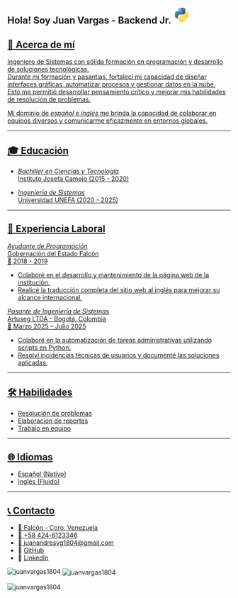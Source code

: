 ## Hola! Soy Juan Vargas - Backend Jr. <a href="https://www.python.org" target="_blank" rel="noreferrer"> <img src="https://raw.githubusercontent.com/devicons/devicon/master/icons/python/python-original.svg" alt="python" width="40" height="40"/>

## 📌 Acerca de mí
Ingeniero de Sistemas con sólida formación en programación y desarrollo de soluciones tecnológicas.  
Durante mi formación y pasantías, fortalecí mi capacidad de diseñar interfaces gráficas, automatizar procesos y gestionar datos en la nube.  
Esto me permitió desarrollar pensamiento crítico y mejorar mis habilidades de resolución de problemas.  

Mi dominio de *español* e *inglés* me brinda la capacidad de colaborar en equipos diversos y comunicarme eficazmente en entornos globales.  

---

## 🎓 Educación
- *Bachiller en Ciencias y Tecnología*  
  Instituto Josefa Camejo (2015 - 2020)  

- *Ingeniería de Sistemas*  
  Universidad UNEFA (2020 - 2025)  

---

## 💼 Experiencia Laboral
*Ayudante de Programación*  
Gobernación del Estado Falcón  
📅 2018 - 2019  
- Colaboré en el desarrollo y mantenimiento de la página web de la institución.  
- Realicé la traducción completa del sitio web al inglés para mejorar su alcance internacional.  

*Pasante de Ingeniería de Sistemas*  
Artuseg LTDA - Bogotá, Colombia  
📅 Marzo 2025 – Julio 2025  
- Colaboré en la automatización de tareas administrativas utilizando scripts en Python.  
- Resolví incidencias técnicas de usuarios y documenté las soluciones aplicadas.  

---

## 🛠 Habilidades
- Resolución de problemas  
- Elaboración de reportes  
- Trabajo en equipo  

---

## 🌐 Idiomas
- Español (Nativo)  
- Inglés (Fluido)  

---

## 📞 Contacto
- 📍 Falcón - Coro, Venezuela  
- 📱 +58 424-6123346  
- 📧 [juanandresvg1804@gmail.com](mailto:juanandresvg1804@gmail.com)  
- 🔗 [GitHub](https://github.com/JuanVargas1804)  
- 🔗 [LinkedIn](http://www.linkedin.com/in/juanvargas1804)


<p><img align="left" src="https://github-readme-stats.vercel.app/api/top-langs?username=juanvargas1804&show_icons=true&locale=en&layout=compact" alt="juanvargas1804" /></p>

<p>&nbsp;<img align="center" src="https://github-readme-stats.vercel.app/api?username=juanvargas1804&show_icons=true&locale=en" alt="juanvargas1804" /></p>

<p><img align="center" src="https://github-readme-streak-stats.herokuapp.com/?user=juanvargas1804&" alt="juanvargas1804" /></p>

